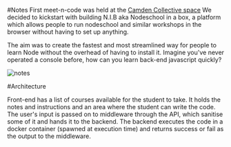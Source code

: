 #Notes
First meet-n-code was held at the [Camden Collective space]( http://camdencollective.co.uk/)
We decided to kickstart with building N.I.B aka Nodeschool in a box, a platform which allows people to run nodeschool and similar workshops in the browser without having to set up anything.

The aim was to create the fastest and most streamlined way for people to learn Node without the overhead of having to install it. Imagine you've never operated a console before, how can you learn back-end javascript quickly?

![notes](https://dl.dropbox.com/s/r6qw02nwu0w33fl/IMG_20140821_192643.jpg?dl=0)

#Architecture

Front-end has a list of courses available for the student to take. It holds the notes and instructions and an area where the student can write the code. The user's input is passed on to middleware through the API, which sanitise some of it and hands it to the backend. The backend executes the code in a docker container (spawned at execution time) and returns success or fail as the output to the middleware. 
